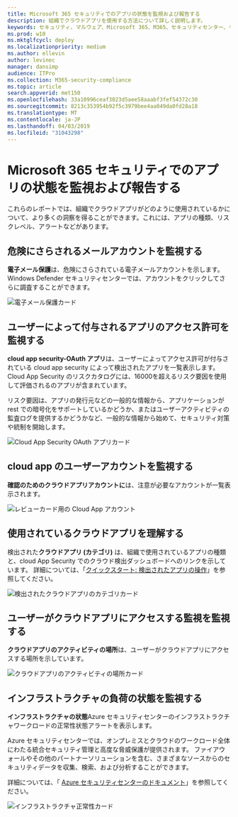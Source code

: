 ```yaml
---
title: Microsoft 365 セキュリティでのアプリの状態を監視および報告する
description: 組織でクラウドアプリを使用する方法について詳しく説明します。
keywords: セキュリティ、マルウェア、Microsoft 365、M365、セキュリティセンター、モニター、レポート、アプリ
ms.prod: w10
ms.mktglfcycl: deploy
ms.localizationpriority: medium
ms.author: ellevin
author: levinec
manager: dansimp
audience: ITPro
ms.collection: M365-security-compliance
ms.topic: article
search.appverid: met150
ms.openlocfilehash: 33a10996ceaf3023d5aee58aaabf3fef54372c30
ms.sourcegitcommit: 8213c353954b92f5c3979bee4aa049da0fd28a18
ms.translationtype: MT
ms.contentlocale: ja-JP
ms.lasthandoff: 04/03/2019
ms.locfileid: "31043298"
---
```

# <a name="monitor-and-report-app-status-in-microsoft-365-security"></a>Microsoft 365 セキュリティでのアプリの状態を監視および報告する


これらのレポートでは、組織でクラウドアプリがどのように使用されているかについて、より多くの洞察を得ることができます。これには、アプリの種類、リスクレベル、アラートなどがあります。

## <a name="monitor-email-accounts-at-risk"></a>危険にさらされるメールアカウントを監視する

**電子メール保護**は、危険にさらされている電子メールアカウントを示します。 Windows Defender セキュリティセンターでは、アカウントをクリックしてさらに調査することができます。

![電子メール保護カード](./media/security-docs/email-protection.png)

## <a name="monitor-app-permissions-granted-by-users"></a>ユーザーによって付与されるアプリのアクセス許可を監視する

**cloud app security-OAuth アプリ**は、ユーザーによってアクセス許可が付与されている cloud app security によって検出されたアプリを一覧表示します。 Cloud App Security のリスクカタログには、16000を超えるリスク要因を使用して評価されるのアプリが含まれています。

リスク要因は、アプリの発行元などの一般的な情報から、アプリケーションが rest での暗号化をサポートしているかどうか、またはユーザーアクティビティの監査ログを提供するかどうかなど、一般的な情報から始めて、セキュリティ対策や統制を開始します。

![Cloud App Security OAuth アプリカード](./media/security-docs/cloud-app-security-oauth-apps.png)

## <a name="monitor-cloud-app-user-accounts"></a>cloud app のユーザーアカウントを監視する

**確認のためのクラウドアプリアカウントに**は、注意が必要なアカウントが一覧表示されます。

![レビューカード用の Cloud App アカウント](./media/security-docs/cloud-app-accounts-for-review.png)

## <a name="understand-which-cloud-apps-are-used"></a>使用されているクラウドアプリを理解する

検出された**クラウドアプリ (カテゴリ)** は、組織で使用されているアプリの種類と、cloud App Security でのクラウド検出ダッシュボードへのリンクを示しています。 詳細については、「[クイックスタート: 検出されたアプリの操作](https://docs.microsoft.com/cloud-app-security/discovered-apps)」を参照してください。  

![検出されたクラウドアプリのカテゴリカード](./media/security-docs/discovered-cloud-apps-categories.png)

## <a name="monitor-where-users-access-cloud-apps"></a>ユーザーがクラウドアプリにアクセスする監視を監視する

**クラウドアプリのアクティビティの場所**は、ユーザーがクラウドアプリにアクセスする場所を示しています。

![クラウドアプリのアクティビティの場所カード](./media/security-docs/cloud-app-activity-locations.png)

## <a name="monitor-health-for-infrastructure-workloads"></a>インフラストラクチャの負荷の状態を監視する

**インフラストラクチャの状態**Azure セキュリティセンターのインフラストラクチャワークロードの正常性状態アラートを表示します。

Azure セキュリティセンターでは、オンプレミスとクラウドのワークロード全体にわたる統合セキュリティ管理と高度な脅威保護が提供されます。 ファイアウォールやその他のパートナーソリューションを含む、さまざまなソースからのセキュリティデータを収集、検索、および分析することができます。

詳細については、「 [Azure セキュリティセンターのドキュメント](https://docs.microsoft.com/azure/security-center/)」を参照してください。

![インフラストラクチャ正常性カード](./media/security-docs/infrastructure-health.png)
